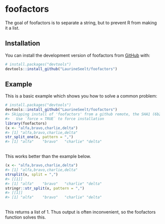 
<!-- README.md is generated from README.Rmd. Please edit that file -->

# foofactors

<!-- badges: start -->
<!-- badges: end -->

The goal of foofactors is to separate a string, but to prevent R from
making it a list.

## Installation

You can install the development version of foofactors from
[GitHub](https://github.com/) with:

``` r
# install.packages("devtools")
devtools::install_github("LaurineSeelt/foofactors")
```

## Example

This is a basic example which shows you how to solve a common problem:

``` r
# install.packages("devtools")
devtools::install_github("LaurineSeelt/foofactors")
#> Skipping install of 'foofactors' from a github remote, the SHA1 (6b2902e7) has not changed since last install.
#>   Use `force = TRUE` to force installation
library(foofactors)
(x <- "alfa,bravo,charlie,delta")
#> [1] "alfa,bravo,charlie,delta"
str_split_one(x, pattern = ",")
#> [1] "alfa"    "bravo"   "charlie" "delta"
```

<br> This works better than the example below. <br>

``` r
(x <- "alfa,bravo,charlie,delta")
#> [1] "alfa,bravo,charlie,delta"
strsplit(x, split = ",")
#> [[1]]
#> [1] "alfa"    "bravo"   "charlie" "delta"
stringr::str_split(x, pattern = ",")
#> [[1]]
#> [1] "alfa"    "bravo"   "charlie" "delta"
```

<br> This returns a list of 1. Thus output is often inconvenient, so the
foofactors function solves this.

